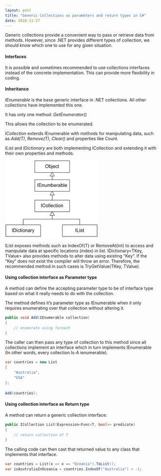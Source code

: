 ```yaml
---
layout: post
title: "Generic Collections as parameters and return types in C#"
date: 2016-11-27
---
```


Generic collections provide a convenient way to pass or retrieve data from methods. However, since .NET provides different types of collection, we should know which one to use for any given situation.
<!--more-->
#### Interfaces

It is possible and sometimes recommended to use collections interfaces instead of the concrete implementation. This can provide more flexibility in coding.

#### Inheritance

*IEnumerable* is the base generic interface in .NET collections. All other collections have implemented this one.

It has only one method: *GetEnumerator()*

This allows the collection to be enumerated.

*ICollection* extends IEnumerable with methods for manipulating data, such as *Add(T)*, *Remove(T)*, *Clear()* and properties like Count.

*IList* and *IDictionary* are both implementing ICollection and extending it with their own properties and methods.

<img class="img-align-right" src="/assets/images/dotnet-collections.gif" alt=".NET Collections" />

IList exposes methods such as IndexOf(T) or RemoveAt(int) to access and manipulate data at specific locations (index) in list. IDictionary<TKey, TValue> also provides methods to alter data using existing “Key”. If the “Key” does not exist the compiler will throw an error. Therefore, the recommended method in such cases is TryGetValue(TKey, TValue).

#### Using collection interface as Parameter type

A method can define the accepting parameter type to be of interface type based on what it really needs to do with the collection.

The method defines it’s parameter type as IEnumerable when it only requires enumerating over that collection without altering it.

```csharp
public void Add(IEnumerable collection)
{
    // enumerate using foreach
}
```

The caller can then pass any type of collection to this method since all collections implement an interface which in turn implements IEnumerable (In other words, every collection Is-A ienumerable).

```csharp
var countries = new List
{
    "Australia",
    "USA"
};

Add(countries);
```

#### Using collection interface as Return type

A method can return a generic collection interface:

```csharp
public ICollection List(Expression<Func<T, bool>> predicate)
{
    // return collection of T
}
```

The calling code can then cast that returned value to any class that implements that interface.

```csharp
var countries = List(x => x == "Oceania").ToList();
var isAsutraliaInOceania = countries.IndexOf("Australia") > -1;
```
